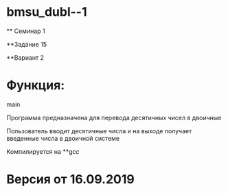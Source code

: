 # bmsu_dubl--1
** Семинар 
1 

**Задание 
15

**Вариант 
2

# Функция:
main

Программа предназначена для перевода десятичных чисел в двоичные

Пользователь вводит десятичные числа и на выходе получает введенные числа в двоичной системе

Компилируется на 
**gcc 

# Версия от 16.09.2019


